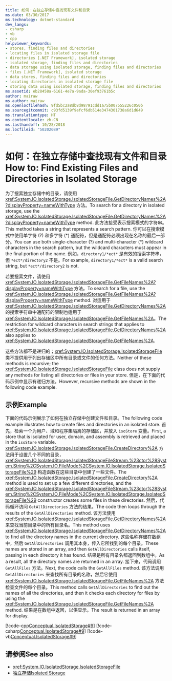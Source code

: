 ```yaml
---
title: 如何：在独立存储中查找现有文件和目录
ms.date: 03/30/2017
ms.technology: dotnet-standard
dev_langs:
- csharp
- vb
- cpp
helpviewer_keywords:
- stores, finding files and directories
- locating files in isolated storage file
- directories [.NET Framework], isolated storage
- isolated storage, finding files and directories
- data storage using isolated storage, finding files and directories
- files [.NET Framework], isolated storage
- data stores, finding files and directories
- locating directories in isolated storage file
- storing data using isolated storage, finding files and directories
ms.assetid: eb28458a-6161-4e7a-9ada-30ef93761b5c
author: mairaw
ms.author: mairaw
ms.openlocfilehash: 9fd5bc2a8db8d98791cdd1a75b007555226c050b
ms.sourcegitcommit: c93fd5139f9efcf6db514e3474301738a6d1d649
ms.translationtype: HT
ms.contentlocale: zh-CN
ms.lasthandoff: 10/28/2018
ms.locfileid: "50202089"
---
```

# <a name="how-to-find-existing-files-and-directories-in-isolated-storage"></a><span data-ttu-id="decb2-102">如何：在独立存储中查找现有文件和目录</span><span class="sxs-lookup"><span data-stu-id="decb2-102">How to: Find Existing Files and Directories in Isolated Storage</span></span>

<span data-ttu-id="decb2-103">为了搜索独立存储中的目录，请使用 <xref:System.IO.IsolatedStorage.IsolatedStorageFile.GetDirectoryNames%2A?displayProperty=nameWithType> 方法。</span><span class="sxs-lookup"><span data-stu-id="decb2-103">To search for a directory in isolated storage, use the <xref:System.IO.IsolatedStorage.IsolatedStorageFile.GetDirectoryNames%2A?displayProperty=nameWithType> method.</span></span> <span data-ttu-id="decb2-104">此方法接受表示搜索模式的字符串。</span><span class="sxs-lookup"><span data-stu-id="decb2-104">This method takes a string that represents a search pattern.</span></span> <span data-ttu-id="decb2-105">你可以在搜索模式中使用单字符 (?) 和多字符 (\*) 通配符，但是通配符必须出现在名称的最后一部分。</span><span class="sxs-lookup"><span data-stu-id="decb2-105">You can use both single-character (?) and multi-character (\*) wildcard characters in the search pattern, but the wildcard characters must appear in the final portion of the name.</span></span> <span data-ttu-id="decb2-106">例如，`directory1/*ect*` 是有效的搜索字符串，但 `*ect*/directory2` 不是。</span><span class="sxs-lookup"><span data-stu-id="decb2-106">For example, `directory1/*ect*` is a valid search string, but `*ect*/directory2` is not.</span></span>  
  
 <span data-ttu-id="decb2-107">若要搜索文件，请使用 <xref:System.IO.IsolatedStorage.IsolatedStorageFile.GetFileNames%2A?displayProperty=nameWithType> 方法。</span><span class="sxs-lookup"><span data-stu-id="decb2-107">To search for a file, use the <xref:System.IO.IsolatedStorage.IsolatedStorageFile.GetFileNames%2A?displayProperty=nameWithType> method.</span></span> <span data-ttu-id="decb2-108">对适用于 <xref:System.IO.IsolatedStorage.IsolatedStorageFile.GetDirectoryNames%2A> 的搜索字符串中通配符的限制也适用于 <xref:System.IO.IsolatedStorage.IsolatedStorageFile.GetFileNames%2A>。</span><span class="sxs-lookup"><span data-stu-id="decb2-108">The restriction for wildcard characters in search strings that applies to <xref:System.IO.IsolatedStorage.IsolatedStorageFile.GetDirectoryNames%2A> also applies to <xref:System.IO.IsolatedStorage.IsolatedStorageFile.GetFileNames%2A>.</span></span>  
  
 <span data-ttu-id="decb2-109">这些方法都不是递归的；<xref:System.IO.IsolatedStorage.IsolatedStorageFile> 类不提供用于列出存储区中所有目录或文件的任何方法。</span><span class="sxs-lookup"><span data-stu-id="decb2-109">Neither of these methods is recursive; the <xref:System.IO.IsolatedStorage.IsolatedStorageFile> class does not supply any methods for listing all directories or files in your store.</span></span> <span data-ttu-id="decb2-110">但是，在下面的代码示例中显示有递归方法。</span><span class="sxs-lookup"><span data-stu-id="decb2-110">However, recursive methods are shown in the following code example.</span></span>  
  
## <a name="example"></a><span data-ttu-id="decb2-111">示例</span><span class="sxs-lookup"><span data-stu-id="decb2-111">Example</span></span>  
 <span data-ttu-id="decb2-112">下面的代码示例展示了如何在独立存储中创建文件和目录。</span><span class="sxs-lookup"><span data-stu-id="decb2-112">The following code example illustrates how to create files and directories in an isolated store.</span></span> <span data-ttu-id="decb2-113">首先，检索一个为用户、域和程序集隔离的存储区，并放入 `isoStore` 变量。</span><span class="sxs-lookup"><span data-stu-id="decb2-113">First, a store that is isolated for user, domain, and assembly is retrieved and placed in the `isoStore` variable.</span></span> <span data-ttu-id="decb2-114"><xref:System.IO.IsolatedStorage.IsolatedStorageFile.CreateDirectory%2A> 方法用于设置几个不同的目录，<xref:System.IO.IsolatedStorage.IsolatedStorageFileStream.%23ctor%28System.String%2CSystem.IO.FileMode%2CSystem.IO.IsolatedStorage.IsolatedStorageFile%29> 构造函数在这些目录中创建了一些文件。</span><span class="sxs-lookup"><span data-stu-id="decb2-114">The <xref:System.IO.IsolatedStorage.IsolatedStorageFile.CreateDirectory%2A> method is used to set up a few different directories, and the <xref:System.IO.IsolatedStorage.IsolatedStorageFileStream.%23ctor%28System.String%2CSystem.IO.FileMode%2CSystem.IO.IsolatedStorage.IsolatedStorageFile%29> constructor creates some files in these directories.</span></span> <span data-ttu-id="decb2-115">然后，代码循环访问 `GetAllDirectories` 方法的结果。</span><span class="sxs-lookup"><span data-stu-id="decb2-115">The code then loops through the results of the `GetAllDirectories` method.</span></span> <span data-ttu-id="decb2-116">该方法使用 <xref:System.IO.IsolatedStorage.IsolatedStorageFile.GetDirectoryNames%2A> 来查找当前目录中的所有目录名。</span><span class="sxs-lookup"><span data-stu-id="decb2-116">This method uses <xref:System.IO.IsolatedStorage.IsolatedStorageFile.GetDirectoryNames%2A> to find all the directory names in the current directory.</span></span> <span data-ttu-id="decb2-117">这些名称存储在数组中，然后 `GetAllDirectories` 调用其本身，传入它所找到的每个目录。</span><span class="sxs-lookup"><span data-stu-id="decb2-117">These names are stored in an array, and then `GetAllDirectories` calls itself, passing in each directory it has found.</span></span> <span data-ttu-id="decb2-118">结果是所有目录名都返回到数组中。</span><span class="sxs-lookup"><span data-stu-id="decb2-118">As a result, all the directory names are returned in an array.</span></span> <span data-ttu-id="decb2-119">接下来，代码调用 `GetAllFiles` 方法。</span><span class="sxs-lookup"><span data-stu-id="decb2-119">Next, the code calls the `GetAllFiles` method.</span></span> <span data-ttu-id="decb2-120">该方法调用 `GetAllDirectories` 来查找所有目录的名称，然后它使用 <xref:System.IO.IsolatedStorage.IsolatedStorageFile.GetFileNames%2A> 方法检查文件的每个目录。</span><span class="sxs-lookup"><span data-stu-id="decb2-120">This method calls `GetAllDirectories` to find out the names of all the directories, and then it checks each directory for files by using the <xref:System.IO.IsolatedStorage.IsolatedStorageFile.GetFileNames%2A> method.</span></span> <span data-ttu-id="decb2-121">结果是在数组中返回，以供显示。</span><span class="sxs-lookup"><span data-stu-id="decb2-121">The result is returned in an array for display.</span></span>  
  
 [!code-cpp[Conceptual.IsolatedStorage#9](../../../samples/snippets/cpp/VS_Snippets_CLR/conceptual.isolatedstorage/cpp/source8.cpp#9)]
 [!code-csharp[Conceptual.IsolatedStorage#9](../../../samples/snippets/csharp/VS_Snippets_CLR/conceptual.isolatedstorage/cs/source8.cs#9)]
 [!code-vb[Conceptual.IsolatedStorage#9](../../../samples/snippets/visualbasic/VS_Snippets_CLR/conceptual.isolatedstorage/vb/source8.vb#9)]  
  
## <a name="see-also"></a><span data-ttu-id="decb2-122">请参阅</span><span class="sxs-lookup"><span data-stu-id="decb2-122">See also</span></span>

- <xref:System.IO.IsolatedStorage.IsolatedStorageFile>  
- [<span data-ttu-id="decb2-123">独立存储</span><span class="sxs-lookup"><span data-stu-id="decb2-123">Isolated Storage</span></span>](../../../docs/standard/io/isolated-storage.md)
